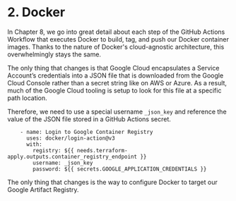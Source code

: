# 2. Docker

In Chapter 8, we go into great detail about each step of the GitHub Actions Workflow that executes Docker to build, tag, and push our Docker container images. Thanks to the nature of Docker's cloud-agnostic architecture, this overwhelmingly stays the same. 

The only thing that changes is that Google Cloud encapsulates a Service Account’s credentials into a JSON file that is downloaded from the Google Cloud Console rather than a secret string like on AWS or Azure. As a result, much of the Google Cloud tooling is setup to look for this file at a specific path location. 

Therefore, we need to use a special username `_json_key` and reference the value of the JSON file stored in a GitHub Actions secret.

```
    - name: Login to Google Container Registry
      uses: docker/login-action@v3
      with:
        registry: ${{ needs.terraform-apply.outputs.container_registry_endpoint }}
        username: _json_key
        password: ${{ secrets.GOOGLE_APPLICATION_CREDENTIALS }}
```

The only thing that changes is the way to configure Docker to target our Google Artifact Registry.